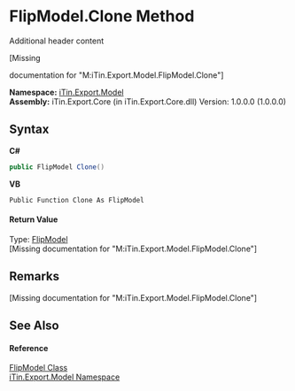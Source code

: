 # FlipModel.Clone Method 
Additional header content 

\[Missing <summary> documentation for "M:iTin.Export.Model.FlipModel.Clone"\]

**Namespace:**&nbsp;<a href="ef57ffcc-e95e-b212-5a46-9aa6f5a3511f">iTin.Export.Model</a><br />**Assembly:**&nbsp;iTin.Export.Core (in iTin.Export.Core.dll) Version: 1.0.0.0 (1.0.0.0)

## Syntax

**C#**<br />
``` C#
public FlipModel Clone()
```

**VB**<br />
``` VB
Public Function Clone As FlipModel
```


#### Return Value
Type: <a href="b559da2d-6208-06da-7cc7-c921b4a03bda">FlipModel</a><br />\[Missing <returns> documentation for "M:iTin.Export.Model.FlipModel.Clone"\]

## Remarks
\[Missing <remarks> documentation for "M:iTin.Export.Model.FlipModel.Clone"\]

## See Also


#### Reference
<a href="b559da2d-6208-06da-7cc7-c921b4a03bda">FlipModel Class</a><br /><a href="ef57ffcc-e95e-b212-5a46-9aa6f5a3511f">iTin.Export.Model Namespace</a><br />